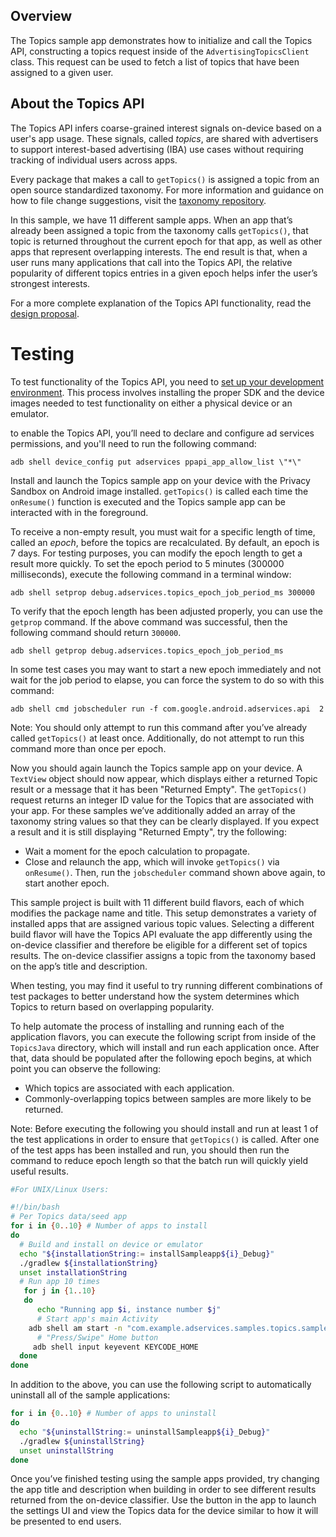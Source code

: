 ## Overview

The Topics sample app demonstrates how to initialize and call the Topics API, 
constructing a topics request inside of the `AdvertisingTopicsClient` class. 
This request can be used to fetch a list of topics that have been assigned to 
a given user.

## About the Topics API

The Topics API infers coarse-grained interest signals on-device based on a
user's app usage. These signals, called _topics_, are shared with advertisers to
support interest-based advertising (IBA) use cases without requiring tracking of
individual users across apps.

Every package that makes a call to `getTopics()` is assigned a topic from an
open source standardized taxonomy. For more information and guidance on how
to file change suggestions, visit the [taxonomy repository][taxonomy].

In this sample, we have 11 different sample apps. When an app that’s already
been assigned a topic from the taxonomy calls `getTopics()`, that topic is
returned throughout the current epoch for that app, as well as other apps that
represent overlapping interests. The end result is that, when a user runs many
applications that call into the Topics API, the relative popularity of different
topics entries in a given epoch helps infer the user’s strongest interests.

For a more complete explanation of the Topics API functionality, read the
[design proposal].

# Testing

To test functionality of the Topics API, you need to [set up your development
environment](https://developer.android.com/design-for-safety/privacy-sandbox/setup).
This process involves installing the proper SDK and the device
images needed to test functionality on either a physical device or an emulator.

to enable the Topics API, you’ll need to declare and configure ad services
permissions, and you'll need to run the following command:

```shell
adb shell device_config put adservices ppapi_app_allow_list \"*\"
```

Install and launch the Topics sample app on your device with the Privacy Sandbox
on Android image installed. `getTopics()` is called each time the `onResume()`
function is executed and the Topics sample app can be interacted with in the
foreground.

To receive a non-empty result, you must wait for a specific length of time,
called an _epoch_, before the topics are recalculated. By default, an epoch is 7
days. For testing purposes, you can modify the epoch length to get a result more
quickly. To set the epoch period to 5 minutes (300000 milliseconds), execute the
following command in a terminal window:

``` shell
adb shell setprop debug.adservices.topics_epoch_job_period_ms 300000
```

To verify that the epoch length has been adjusted properly, you can use the
`getprop` command. If the above command was successful, then the following
command should return `300000`.

``` shell
adb shell getprop debug.adservices.topics_epoch_job_period_ms
```

In some test cases you may want to start a new epoch immediately and not wait
for the job period to elapse, you can force the system to do so with this
command:

``` shell
adb shell cmd jobscheduler run -f com.google.android.adservices.api  2
```
Note: You should only attempt to run this command after you’ve already called
`getTopics()` at least once. Additionally,  do not attempt to run this command
more than once per epoch.

Now you should again launch the Topics sample app on your device. A `TextView`
object should now appear, which displays either a returned Topic result or a
message that it has been "Returned Empty". The `getTopics()` request returns 
an integer ID value for the Topics that are associated with your app. For 
these samples we’ve additionally added an array of the taxonomy string values 
so that they can be clearly displayed.  If you expect a result and it is still 
displaying "Returned Empty", try the following:


* Wait a moment for the epoch calculation to propagate.
* Close and relaunch the app, which will invoke `getTopics()` via
  `onResume()`. Then, run the `jobscheduler` command shown above again, to start
  another epoch.

This sample project is built with 11 different build flavors, each of which
modifies the package name and title. This setup demonstrates a variety of
installed apps that are assigned various topic values. Selecting a different
build flavor will have the Topics API evaluate the app differently using the
on-device classifier and therefore be eligible for a different set of topics
results. The on-device classifier assigns a topic from the taxonomy based on
the app’s title and description.

When testing, you may find it useful to try running different combinations of
test packages to better understand how the system determines which Topics to
return based on overlapping popularity.

To help automate the process of installing and running each of the application
flavors, you can execute the following script from inside of the `TopicsJava`
directory, which will install and run each application once. After that, data
should be populated after the following epoch begins, at which point you can
observe the following:

* Which topics are associated with each application.
* Commonly-overlapping topics between samples are more likely to be returned.

Note: Before executing the following you should install and run at least 1 of
the test applications in order to ensure that `getTopics()` is called. After one
of the test apps has been installed and run, you should then run the command to
reduce epoch length so that the batch run will quickly yield useful results.

``` bash
#For UNIX/Linux Users:

#!/bin/bash
# Per Topics data/seed app
for i in {0..10} # Number of apps to install
do
  # Build and install on device or emulator
  echo "${installationString:= installSampleapp${i}_Debug}"
  ./gradlew ${installationString}
  unset installationString
  # Run app 10 times
   for j in {1..10}
   do
      echo "Running app $i, instance number $j"
      # Start app's main Activity
	adb shell am start -n "com.example.adservices.samples.topics.sampleapp$i/com.example.adservices.samples.topics.sampleapp.MainActivity" -a android.intent.action.MAIN -c android.intent.category.LAUNCHER
      # "Press/Swipe" Home button
     adb shell input keyevent KEYCODE_HOME
  done
done
```

In addition to the above, you can use the following script to automatically
uninstall all of the sample applications:

``` bash
for i in {0..10} # Number of apps to uninstall
do
  echo "${uninstallString:= uninstallSampleapp${i}_Debug}"
  ./gradlew ${uninstallString}
  unset uninstallString
done
```

Once you’ve finished testing using the sample apps provided, try changing the
app title and description when building in order to see different results
returned from the on-device classifier. Use the button in the app to launch
the settings UI and view the Topics data for the device similar to how it
will be presented to end users.
 
[design proposal]: https://developer.android.com/design-for-safety/privacy-sandbox/topics#how-it-works
[set up your development environment]: https://developer.android.com/design-for-safety/privacy-sandbox/setup
[taxonomy]: https://github.com/privacysandbox/topics-android

